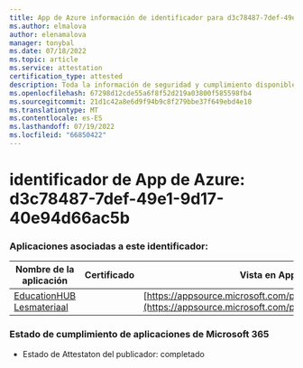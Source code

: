 ```yaml
---
title: App de Azure información de identificador para d3c78487-7def-49e1-9d17-40e94d66ac5b
ms.author: elmalova
author: elenamalova
manager: tonybal
ms.date: 07/18/2022
ms.topic: article
ms.service: attestation
certification_type: attested
description: Toda la información de seguridad y cumplimiento disponible para d3c78487-7def-49e1-9d17-40e94d66ac5b.
ms.openlocfilehash: 67298d12cde55a6f8f52d219a03800f585598fb4
ms.sourcegitcommit: 21d1c42a8e6d9f94b9c8f279bbe37f649ebd4e10
ms.translationtype: MT
ms.contentlocale: es-ES
ms.lasthandoff: 07/19/2022
ms.locfileid: "66850422"
---
```

# <a name="azure-app-id-d3c78487-7def-49e1-9d17-40e94d66ac5b"></a>identificador de App de Azure: d3c78487-7def-49e1-9d17-40e94d66ac5b


### <a name="apps-associated-with-this-id"></a>Aplicaciones asociadas a este identificador:
| **Nombre de la aplicación** | **Certificado** | **Vista en AppSource** |
|--------------|---------------|-----------------------|
| [EducationHUB Lesmateriaal](../forward/WA200004326.md) |  | [https://appsource.microsoft.com/product/office/WA200004326](https://appsource.microsoft.com/product/office/WA200004326) |

### <a name="microsoft-365-app-compliance-status"></a>Estado de cumplimiento de aplicaciones de Microsoft 365
- Estado de Attestaton del publicador: completado
